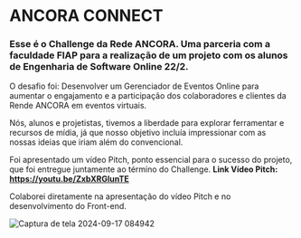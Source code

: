 # ANCORA CONNECT

### Esse é o Challenge da Rede ANCORA. Uma parceria com a faculdade FIAP para a realização de um projeto com os alunos de Engenharia de Software Online 22/2. 
O desafio foi: Desenvolver um Gerenciador de Eventos Online para aumentar o engajamento e a participação dos colaboradores e clientes da Rende ANCORA em eventos virtuais. 

Nós, alunos e projetistas, tivemos a liberdade para explorar ferramentar e recursos de mídia, já que nosso objetivo incluía impressionar com as nossas ideias que iriam além do convencional. 

Foi apresentado um vídeo Pitch, ponto essencial para o sucesso do projeto, que foi entregue juntamente ao término do Challenge. 
**Link Vídeo Pitch: https://youtu.be/ZxbXRGlunTE**

Colaborei diretamente na apresentação do vídeo Pitch e no desenvolvimento do Front-end. 

![Captura de tela 2024-09-17 084942](https://github.com/user-attachments/assets/3abf252d-fefc-4419-bd5f-f741923ff106)
